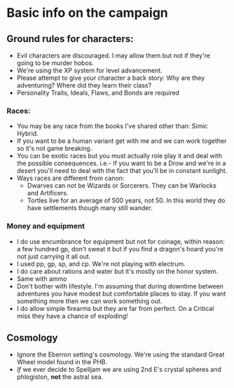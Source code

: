 # Basic info on the campaign
## Ground rules for characters:

 - Evil characters are discouraged. I may allow them but not if they're going to be murder hobos.
 - We're using the XP system for level advancement.
 - Please attempt to give your character a back story: Why are they adventuring? Where did they learn their class?
 - Personality Traits, Ideals, Flaws, and Bonds are required

### Races:
 - You may be any race from the books I've shared other than: Simic Hybrid.
 - If you want to be a human variant get with me and we can work together so it's not game breaking.
 - You can be exotic races but you must actually role play it and deal with the possible consequences. i.e.- If you want to be a Drow and we're in a desert you'll need to deal with the fact that you'll be in constant sunlight.
 - Ways races are different from canon:
     - Dwarves can not be Wizards or Sorcerers. They can be Warlocks and Artificers.
     - Tortles live for an average of 500 years, not 50. In this world they do have settlements though many still wander.
### Money and equipment
 - I do use encumbrance for equipment but not for coinage, within reason: a few hundred gp, don't sweat it but if you find a dragon's hoard you're not just carrying it all out.
 - I used pp, gp, sp, and cp. We're not playing with electrum.
 - I do care about rations and water but it's mostly on the honor system.
 - Same with ammo
 - Don't bother with lifestyle. I'm assuming that during downtime between adventures you have modest but comfortable places to stay. If you want something more then we can work something out.
 - I do allow simple firearms but they are far from perfect. On a Critical miss they have a chance of exploding!

## Cosmology
 - Ignore the Eberron setting's cosmology. We're using the standard Great Wheel model found in the PHB.
 - *If* we ever decide to Spelljam we are using 2nd E's crystal spheres and phlogiston, **not** the astral sea.
